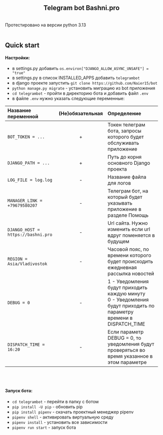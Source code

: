 <h2 align="center">Telegram bot Bashni.pro</h2><br/>
Протестировано на версии python 3.13<br/><br/>

## Quick start
#### Настройки:
- в settings.py добавить `os.environ["DJANGO_ALLOW_ASYNC_UNSAFE"] = "true"`
- в settings.py в список INSTALLED_APPS добавить `telegrambot`
- в django проекте запустить `git clone https://github.com/Naier15/bot`
- `python manage.py migrate` - установить миграцию из bot приложения
- `cd telegrambot` - пройти в директорию бота и добавить файл `.env`
- в файле `.env` нужно указать следующие переменные:<br/>

| Название переменной | (Не)обязательная | Определение |
| :----- | :---: | :------- |
| `BOT_TOKEN = ...` | + | Токен телеграм бота, запросы которого будет обслуживать приложение |
| `DJANGO_PATH = ...` | + | Путь до корня основного Django проекта |
| `LOG_FILE = log.log` | - | Название файла для логов |
| `MANAGER_LINK = +79679580207` | - | Телеграм бот, на который будет указывать приложение в разделе Помощь |
| `DJANGO_HOST = https://bashni.pro` | - | Url сайта. Нужно изменить если url вдруг поменяется в будущем |
| `REGION = Asia/Vladivostok` | - | Часовой пояс, по времени которого будет происходить ежедневная рассылка новостей |
| `DEBUG = 0` | - | 1 - Уведомления будут приходить каждую минуту <br/>0 - Уведомления будут приходить по параметру времени в DISPATCH_TIME |
| `DISPATCH_TIME = 16:20` | - | Если параметр DEBUG = 0, то уведомления будут проверяться во время указанное в этом параметре |

<br/><br/>

#### Запуск бота:
- `cd telegrambot` - перейти в папку с ботом
- `pip install -U pip` - обновить pip
- `pip install pipenv` - скачать проектный менеджер pipenv
- `pipenv shell` - активировать виртуальную среду
- `pipenv install` - установить все зависимости
- `pipenv run start` - запуск бота

